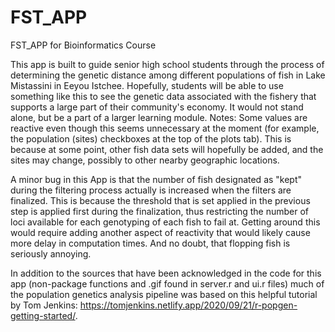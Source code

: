 # FST_APP
FST_APP for Bioinformatics Course

This app is built to guide senior high school students through the process of determining the genetic distance among different populations of fish in Lake Mistassini in Eeyou Istchee. Hopefully, students will be able to use something like this to see the genetic data associated with the fishery that supports a large part of their community's economy. It would not stand alone, but be a part of a larger learning module.
Notes:
Some values are reactive even though this seems unnecessary at the moment (for example, the population (sites) checkboxes at the top of the plots tab). This is because at some point, other fish data sets will hopefully be added, and the sites may change, possibly to other nearby geographic locations. 

A minor bug in this App is that the number of fish designated as "kept" during the filtering process actually is increased when the filters are finalized. This is because the threshold that is set applied in the previous step is applied first during the finalization, thus restricting the number of loci available for each genotyping of each fish to fail at. Getting around this would require adding another aspect of reactivity that would likely cause more delay in computation times. And no doubt, that flopping fish is seriously annoying.

In addition to the sources that have been acknowledged in the code for this app (non-package functions and .gif found in server.r and ui.r files) much of the population genetics analysis pipeline was based on this helpful tutorial by Tom Jenkins: https://tomjenkins.netlify.app/2020/09/21/r-popgen-getting-started/.